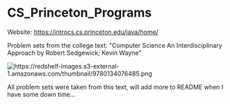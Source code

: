 # CS_Princeton_Programs
Website: https://introcs.cs.princeton.edu/java/home/

Problem sets from the college text: "Computer Science An Interdisciplinary Approach by Robert Sedgewick; Kevin Wayne"

<img src="https://redshelf-images.s3-external-1.amazonaws.com/thumbnail/9780134076485.png" title="" alt="https://redshelf-images.s3-external-1.amazonaws.com/thumbnail/9780134076485.png" data-align="center">

All problem sets were taken from this text, will add more to README when I have some down time...


